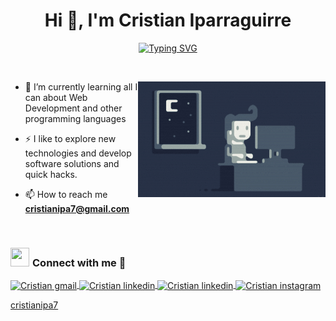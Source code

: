 <h1 align="center">Hi 👋, I'm Cristian Iparraguirre</h1>
<p align="center">
  <a href="https://git.io/typing-svg">
    <img src="https://readme-typing-svg.herokuapp.com?font=Tagesschrift&weight=100&size=23&duration=2500&pause=1500&color=3BCC7E&center=true&vCenter=true&width=700&lines=Software+engineering+student;Passionate+about+Frontend+and+Backend+Development;Always+learning+new+things" alt="Typing SVG" />
  </a>
</p>

<br>

<p>
  <img align="right" src="https://raw.githubusercontent.com/AVS1508/AVS1508/master/assets/Night-Coding.gif" alt="Night Coding" />
</p>


- 🌱 I’m currently learning all I can about Web Development and other programming languages

- ⚡ I like to explore new technologies and develop software solutions and quick hacks.

- 📫 How to reach me **cristianipa7@gmail.com**

<br>

<h3> <img src="https://media.giphy.com/media/iY8CRBdQXODJSCERIr/giphy.gif" width="30" height="30" style="margin: 0 5px -6px 0;">Connect with me 🤝</h3>
<p align="left">
  <a href="mailto:cristianipa7@gmail.com" target="blank">
    <img align="center"
      src="https://img.icons8.com/doodle/2x/gmail-new.png"
      alt="Cristian gmail" height="30" width="30" />
  </a>
  <a href="https://www.linkedin.com/in/cristian-iparraguirre-926746313/" target="blank">
    <img align="center"
      src="https://img.icons8.com/doodle/40/000000/linkedin--v2.png"
      alt="Cristian linkedin" height="30" width="30" />
  </a>
  <a href="https://github.com/cristianipa7" target="blank">
    <img align="center"
      src="https://img.icons8.com/doodle/40/000000/github--v1.png"
      alt="Cristian linkedin" height="30" width="30" />
  </a>
  <a href="https://www.instagram.com/cristianipa7/" target="blank">
    <img align="center"
      src="https://img.icons8.com/doodle/40/000000/instagram-new--v2.png"
      alt="Cristian instagram" height="30" width="30" />
  </a>
</p>

[cristianipa7](https://github.com/cristianipa7)